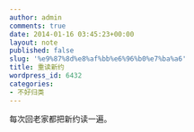 ```yaml
---
author: admin
comments: true
date: 2014-01-16 03:45:23+00:00
layout: note
published: false
slug: '%e9%87%8d%e8%af%bb%e6%96%b0%e7%ba%a6'
title: 重读新约
wordpress_id: 6432
categories:
- 不好归类
---
```


每次回老家都把新约读一遍。
